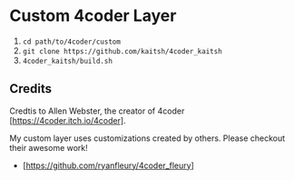 # Custom 4coder Layer

1. `cd path/to/4coder/custom`
2. `git clone https://github.com/kaitsh/4coder_kaitsh`
3. `4coder_kaitsh/build.sh`

## Credits

Credtis to Allen Webster, the creator of 4coder [https://4coder.itch.io/4coder].

My custom layer uses customizations created by others. Please checkout their awesome work!
- [https://github.com/ryanfleury/4coder_fleury]
